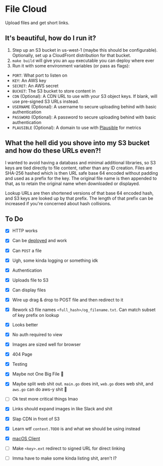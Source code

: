 # File Cloud

Upload files and get short links.

## It's beautiful, how do I run it?

1. Step up an S3 bucket in us-west-1 (maybe this should be configurable).
   Optionally, set up a CloudFront distribution for that bucket.
2. `make build` will give you an `app` executable you can deploy where ever
3. Run it with some environment variables (or pass as flags):
  - `PORT`: What port to listen on
  - `KEY`: An AWS key
  - `SECRET`: An AWS secret
  - `BUCKET`: The S3 bucket to store content in
  - `CDN` (Optional): A CDN URL to use with your S3 object keys. If blank, will
      use pre-signed S3 URLs instead.
  - `USERNAME` (Optional): A username to secure uploading behind with basic
      authentication
  - `PASSWORD` (Optional): A password to secure uploading behind with basic
      authentication
  - `PLAUSIBLE` (Optional): A domain to use with
      [Plausible](https://plausible.io/) for metrics

## What the hell did you shove into my S3 bucket and how do these URLs even?!

I wanted to avoid having a databass and minimal additional libraries, so S3 keys
are tied directly to file content, rather than any ID creation. Files are
SHA-256 hashed which is then URL safe base 64 encoded without padding and used
as a prefix for the key. The original file name is then appended to that, as to
retain the original name when downloaded or displayed.

Lookup URLs are then shortened versions of that base 64 encoded hash, and S3
keys are looked up by that prefix. The length of that prefix can be increased if
you're concerned about hash collisions.

## To Do

- [x] HTTP works
- [x] Can be [deployed](https://render.com) and work
- [x] Can `POST` a file
- [x] Ugh, some kinda logging or something idk
- [x] Authentication
- [x] Uploads file to S3
- [x] Can display files
- [x] Wire up drag & drop to POST file and then redirect to it
- [x] Rework s3 file names `<full_hash>/og_filename.txt`. Can match subset of
    key prefix on lookup
- [x] Looks better
- [x] No auth required to view
- [x] Images are sized well for browser
- [x] 404 Page
- [x] Testing
- [x] Maybe not One Big File 😬
- [x] Maybe split web shit out. `main.go` does init, `web.go` does web shit, and
    `aws.go` can do aws-y shit 🦘
- [ ] Ok test more critical things lmao
- [x] Links should expand images in like Slack and shit
- [x] Slap CDN in front of S3
- [x] Learn wtf `context.TODO` is and what we should be using instead
- [x] [macOS Client](https://github.com/skalnik/file-cloud-app)
- [ ] Make `<key>.ext` redirect to signed URL for direct linking
- [ ] Imma have to make some kinda listing shit, aren't I?

